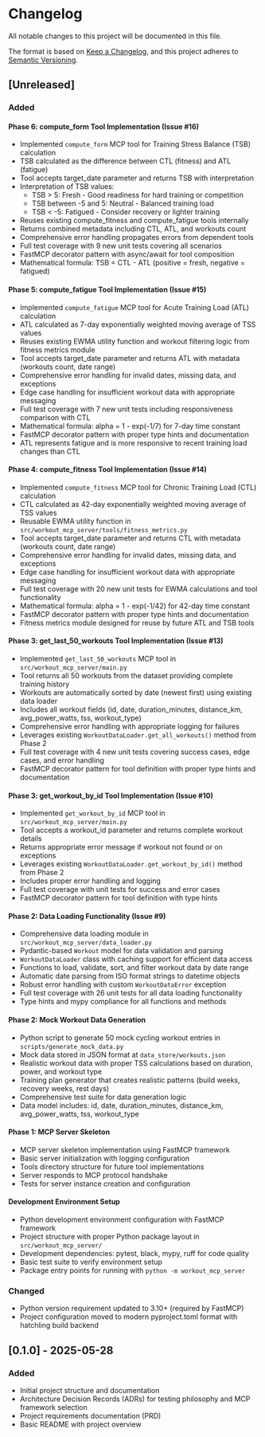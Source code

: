 # Changelog

All notable changes to this project will be documented in this file.

The format is based on [Keep a Changelog](https://keepachangelog.com/en/1.0.0/),
and this project adheres to [Semantic Versioning](https://semver.org/spec/v2.0.0.html).

## [Unreleased]

### Added

#### Phase 6: compute_form Tool Implementation (Issue #16)
- Implemented `compute_form` MCP tool for Training Stress Balance (TSB) calculation
- TSB calculated as the difference between CTL (fitness) and ATL (fatigue)
- Tool accepts target_date parameter and returns TSB with interpretation
- Interpretation of TSB values:
  - TSB > 5: Fresh - Good readiness for hard training or competition
  - TSB between -5 and 5: Neutral - Balanced training load
  - TSB < -5: Fatigued - Consider recovery or lighter training
- Reuses existing compute_fitness and compute_fatigue tools internally
- Returns combined metadata including CTL, ATL, and workouts count
- Comprehensive error handling propagates errors from dependent tools
- Full test coverage with 9 new unit tests covering all scenarios
- FastMCP decorator pattern with async/await for tool composition
- Mathematical formula: TSB = CTL - ATL (positive = fresh, negative = fatigued)

#### Phase 5: compute_fatigue Tool Implementation (Issue #15)
- Implemented `compute_fatigue` MCP tool for Acute Training Load (ATL) calculation
- ATL calculated as 7-day exponentially weighted moving average of TSS values
- Reuses existing EWMA utility function and workout filtering logic from fitness metrics module
- Tool accepts target_date parameter and returns ATL with metadata (workouts count, date range)
- Comprehensive error handling for invalid dates, missing data, and exceptions
- Edge case handling for insufficient workout data with appropriate messaging
- Full test coverage with 7 new unit tests including responsiveness comparison with CTL
- Mathematical formula: alpha = 1 - exp(-1/7) for 7-day time constant
- FastMCP decorator pattern with proper type hints and documentation
- ATL represents fatigue and is more responsive to recent training load changes than CTL

#### Phase 4: compute_fitness Tool Implementation (Issue #14)
- Implemented `compute_fitness` MCP tool for Chronic Training Load (CTL) calculation
- CTL calculated as 42-day exponentially weighted moving average of TSS values
- Reusable EWMA utility function in `src/workout_mcp_server/tools/fitness_metrics.py`
- Tool accepts target_date parameter and returns CTL with metadata (workouts count, date range)
- Comprehensive error handling for invalid dates, missing data, and exceptions
- Edge case handling for insufficient workout data with appropriate messaging
- Full test coverage with 20 new unit tests for EWMA calculations and tool functionality
- Mathematical formula: alpha = 1 - exp(-1/42) for 42-day time constant
- FastMCP decorator pattern with proper type hints and documentation
- Fitness metrics module designed for reuse by future ATL and TSB tools

#### Phase 3: get_last_50_workouts Tool Implementation (Issue #13)
- Implemented `get_last_50_workouts` MCP tool in `src/workout_mcp_server/main.py`
- Tool returns all 50 workouts from the dataset providing complete training history
- Workouts are automatically sorted by date (newest first) using existing data loader
- Includes all workout fields (id, date, duration_minutes, distance_km, avg_power_watts, tss, workout_type)
- Comprehensive error handling with appropriate logging for failures
- Leverages existing `WorkoutDataLoader.get_all_workouts()` method from Phase 2
- Full test coverage with 4 new unit tests covering success cases, edge cases, and error handling
- FastMCP decorator pattern for tool definition with proper type hints and documentation

#### Phase 3: get_workout_by_id Tool Implementation (Issue #10)
- Implemented `get_workout_by_id` MCP tool in `src/workout_mcp_server/main.py`
- Tool accepts a workout_id parameter and returns complete workout details
- Returns appropriate error message if workout not found or on exceptions
- Leverages existing `WorkoutDataLoader.get_workout_by_id()` method from Phase 2
- Includes proper error handling and logging
- Full test coverage with unit tests for success and error cases
- FastMCP decorator pattern for tool definition with type hints

#### Phase 2: Data Loading Functionality (Issue #9)
- Comprehensive data loading module in `src/workout_mcp_server/data_loader.py`
- Pydantic-based `Workout` model for data validation and parsing
- `WorkoutDataLoader` class with caching support for efficient data access
- Functions to load, validate, sort, and filter workout data by date range
- Automatic date parsing from ISO format strings to datetime objects
- Robust error handling with custom `WorkoutDataError` exception
- Full test coverage with 26 unit tests for all data loading functionality
- Type hints and mypy compliance for all functions and methods

#### Phase 2: Mock Workout Data Generation
- Python script to generate 50 mock cycling workout entries in `scripts/generate_mock_data.py`
- Mock data stored in JSON format at `data_store/workouts.json`
- Realistic workout data with proper TSS calculations based on duration, power, and workout type
- Training plan generator that creates realistic patterns (build weeks, recovery weeks, rest days)
- Comprehensive test suite for data generation logic
- Data model includes: id, date, duration_minutes, distance_km, avg_power_watts, tss, workout_type

#### Phase 1: MCP Server Skeleton
- MCP server skeleton implementation using FastMCP framework
- Basic server initialization with logging configuration  
- Tools directory structure for future tool implementations
- Server responds to MCP protocol handshake
- Tests for server instance creation and configuration

#### Development Environment Setup
- Python development environment configuration with FastMCP framework
- Project structure with proper Python package layout in `src/workout_mcp_server/`
- Development dependencies: pytest, black, mypy, ruff for code quality
- Basic test suite to verify environment setup
- Package entry points for running with `python -m workout_mcp_server`

### Changed
- Python version requirement updated to 3.10+ (required by FastMCP)
- Project configuration moved to modern pyproject.toml format with hatchling build backend

## [0.1.0] - 2025-05-28

### Added
- Initial project structure and documentation
- Architecture Decision Records (ADRs) for testing philosophy and MCP framework selection
- Project requirements documentation (PRD)
- Basic README with project overview